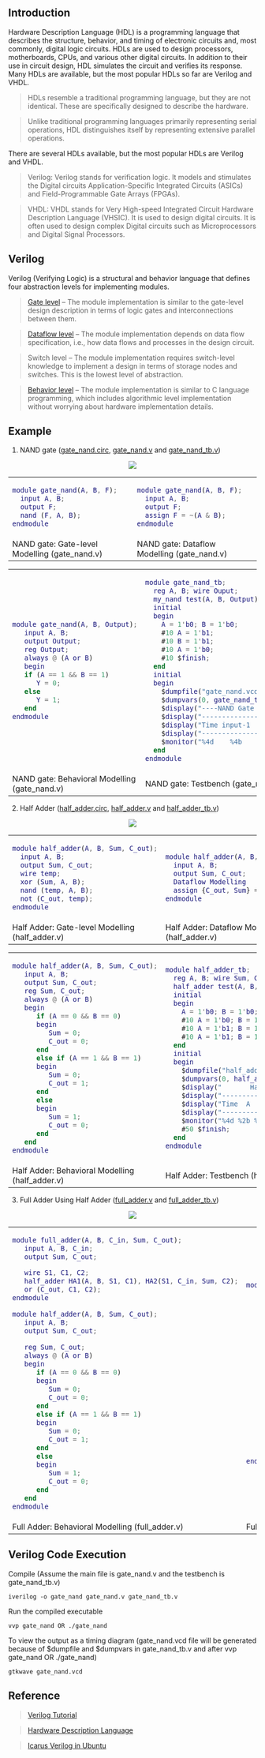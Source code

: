 ## Introduction

Hardware Description Language (HDL) is a programming language that describes the structure, behavior, and timing of electronic circuits and, most commonly, digital logic circuits. HDLs are used to design processors, motherboards, CPUs, and various other digital circuits. In addition to their use in circuit design, HDL simulates the circuit and verifies its response. Many HDLs are available, but the most popular HDLs so far are Verilog and VHDL.

> HDLs resemble a traditional programming language, but they are not identical. These are specifically designed to describe the hardware.

> Unlike traditional programming languages primarily representing serial operations, HDL distinguishes itself by representing extensive parallel operations.

There are several HDLs available, but the most popular HDLs are Verilog and VHDL.
> Verilog: Verilog stands for verification logic. It models and stimulates the Digital circuits Application-Specific Integrated Circuits (ASICs) and Field-Programmable Gate Arrays (FPGAs).

> VHDL:  VHDL stands for Very High-speed Integrated Circuit Hardware Description Language (VHSIC). It is used to design digital circuits. It is often used to design complex Digital circuits such as Microprocessors and Digital Signal Processors.

## Verilog

Verilog (Verifying Logic) is a structural and behavior language that defines four abstraction levels for implementing modules.

> [Gate level](https://vlsiverify.com/verilog/gate-level-modeling/) – The module implementation is similar to the gate-level design description in terms of logic gates and interconnections between them.

> [Dataflow level](https://vlsiverify.com/verilog/data-flow-modeling/) – The module implementation depends on data flow specification, i.e., how data flows and processes in the design circuit.

> Switch level – The module implementation requires switch-level knowledge to implement a design in terms of storage nodes and switches. This is the lowest level of abstraction.

> [Behavior level](https://vlsiverify.com/verilog/behavioral-modeling/) – The module implementation is similar to C language programming, which includes algorithmic level implementation without worrying about hardware implementation details.

## Example
1. NAND gate ([gate_nand.circ](https://github.com/brcnitk/Teaching/blob/main/Verilog/Example/gate_nand.circ), [gate_nand.v](https://github.com/brcnitk/Teaching/blob/main/Verilog/Example/gate_nand.v) and [gate_nand_tb.v](https://github.com/brcnitk/Teaching/blob/main/Verilog/Example/gate_nand_tb.v))
   
<div align="center">
<img src="https://github.com/user-attachments/assets/466e154a-24a6-4690-aa9b-580bd835ecbf">
</div>

<table>
<tr>
<td>
  
```matlab
module gate_nand(A, B, F);
  input A, B;
  output F;
  nand (F, A, B);
endmodule

```
</td>
<td>
  
```matlab
module gate_nand(A, B, F);
  input A, B;
  output F;
  assign F = ~(A & B);
endmodule

```
</td>
</tr>
<tr>
<td>
NAND gate: Gate-level Modelling (gate_nand.v)
</td>
<td>
NAND gate: Dataflow Modelling (gate_nand.v)
</td>
</tr>
</table>

<table>
<tr>
<td>
  
```matlab
module gate_nand(A, B, Output);
   input A, B;
   output Output;
   reg Output;
   always @ (A or B)
   begin
   if (A == 1 && B == 1)
      Y = 0;
   else
      Y = 1;
   end
endmodule

```
</td>
<td>
  
```matlab
module gate_nand_tb;
  reg A, B; wire Ouput;
  my_nand test(A, B, Output);
  initial
  begin
    A = 1'b0; B = 1'b0;
    #10 A = 1'b1;
    #10 B = 1'b1;
    #10 A = 1'b0;
    #10 $finish;
  end
  initial
  begin
    $dumpfile("gate_nand.vcd");
    $dumpvars(0, gate_nand_tb);
    $display("----NAND Gate Truth Table----");
    $display("-----------------------------");
    $display("Time input-1  input-2  output");
    $display("-----------------------------");
    $monitor("%4d    %4b      %3b      %1b", $time, A, B, Output);
  end
endmodule

```
</td>
</tr>
<tr>
<td>
NAND gate: Behavioral Modelling (gate_nand.v)
</td>
<td>
NAND gate: Testbench (gate_nand_tb.v)
</td>
</tr>
</table>

2. Half Adder ([half_adder.circ](https://github.com/brcnitk/Teaching/blob/main/Verilog/Example/half_adder.circ), [half_adder.v](https://github.com/brcnitk/Teaching/blob/main/Verilog/Example/half_adder.v) and [half_adder_tb.v](https://github.com/brcnitk/Teaching/blob/main/Verilog/Example/half_adder_tb.v))

<div align="center">
<img src="https://github.com/user-attachments/assets/587c2f4b-debf-44cb-a0d2-080ca3aff9dd">
</div>

<table>
<tr>
<td>
  
```matlab
module half_adder(A, B, Sum, C_out);
  input A, B;
  output Sum, C_out;
  wire temp;
  xor (Sum, A, B);
  nand (temp, A, B);
  not (C_out, temp);
endmodule
```
</td>
<td>
  
```matlab
module half_adder(A, B, Sum, C_out);
  input A, B;
  output Sum, C_out;
  Dataflow Modelling
  assign {C_out, Sum} = A + B;
endmodule

```
</td>
</tr>
<tr>
<td>
Half Adder: Gate-level Modelling (half_adder.v)
</td>
<td>
Half Adder: Dataflow Modelling (half_adder.v)
</td>
</tr>
</table>


<table>
<tr>
<td>
  
```matlab
module half_adder(A, B, Sum, C_out);
   input A, B;
   output Sum, C_out;
   reg Sum, C_out;
   always @ (A or B)
   begin
      if (A == 0 && B == 0)
      begin
         Sum = 0;
         C_out = 0;
      end
      else if (A == 1 && B == 1)
      begin
         Sum = 0;
         C_out = 1;
      end
      else
      begin
         Sum = 1;
         C_out = 0;
      end
   end
endmodule

```
</td>
<td>
  
```matlab
module half_adder_tb;
  reg A, B; wire Sum, C_out;
  half_adder test(A, B, Sum, C_out);
  initial
  begin
    A = 1'b0; B = 1'b0;
    #10 A = 1'b0; B = 1'b1;
    #10 A = 1'b1; B = 1'b0;
    #10 A = 1'b1; B = 1'b1;
  end
  initial
  begin
    $dumpfile("half_adder.vcd");
    $dumpvars(0, half_adder_tb);
    $display("       Half Adder     ");
    $display("----------------------");
    $display("Time  A  B  Sum  Carry");
    $display("----------------------");
    $monitor("%4d %2b %2b %3b %5b", $time, A, B, Sum, C_out);
    #50 $finish;
  end
endmodule

```
</td>
</tr>
<tr>
<td>
Half Adder: Behavioral Modelling (half_adder.v)
</td>
<td>
Half Adder: Testbench (half_adder_tb.v)
</td>
</tr>
</table>

3. Full Adder Using Half Adder ([full_adder.v](https://github.com/brcnitk/Teaching/blob/main/Verilog/Example/full_adder.v) and [full_adder_tb.v](https://github.com/brcnitk/Teaching/blob/main/Verilog/Example/full_adder_tb.v))
   
<div align="center">
<img src="https://github.com/user-attachments/assets/e88f16f9-dc44-48c5-871c-9936c1706183">
</div>

<table>
<tr>
<td>
  
```matlab
module full_adder(A, B, C_in, Sum, C_out);
   input A, B, C_in;
   output Sum, C_out;	

   wire S1, C1, C2;
   half_adder HA1(A, B, S1, C1), HA2(S1, C_in, Sum, C2);
   or (C_out, C1, C2);
endmodule

module half_adder(A, B, Sum, C_out);
   input A, B;
   output Sum, C_out;

   reg Sum, C_out;
   always @ (A or B)
   begin
      if (A == 0 && B == 0)
      begin
         Sum = 0;
         C_out = 0;
      end 
      else if (A == 1 && B == 1)
      begin
         Sum = 0;
         C_out = 1;
      end
      else
      begin
         Sum = 1;
         C_out = 0;
      end
   end
endmodule
```
</td>
<td>
  
```matlab
module full_adder_tb;
   reg A, B, C_in; wire Sum, C_out;
   full_adder test(A, B, C_in, Sum, C_out);
   initial
   begin
      A = 1'b0; B = 1'b0; C_in = 1'b0;
      #10 A = 1'b1;
      #20 B = 1'b1;
      #30 A = 1'b0;
      #50 $finish;
   end
   initial 
   begin
      $dumpfile("full_adder.vcd");
      $dumpvars(0, full_adder_tb);
      $display("         Full Adder        ");
      $display("---------------------------");
      $display("Time A  B  C_in  Sum  Carry");
      $display("---------------------------");
      $monitor("%4d %b %2b %3b %5b %4b", $time, A, B, C_in, Sum, C_out);
   end
endmodule

```
</td>
</tr>
<tr>
<td>
Full Adder: Behavioral Modelling (full_adder.v)
</td>
<td>
Full Adder: Testbench (full_adder_tb.v)
</td>
</tr>
</table>

## Verilog Code Execution
Compile (Assume the main file is gate_nand.v and the testbench is gate_nand_tb.v)
```
iverilog -o gate_nand gate_nand.v gate_nand_tb.v
```
Run the compiled executable
```
vvp gate_nand OR ./gate_nand
```
To view the output as a timing diagram (gate_nand.vcd file will be generated because of $dumpfile and $dumpvars in gate_nand_tb.v and after vvp gate_nand OR ./gate_nand)
```
gtkwave gate_nand.vcd 
```

## Reference
> [Verilog Tutorial](https://www.chipverify.com/tutorials/verilog#google_vignette)

> [Hardware Description Language](https://www.geeksforgeeks.org/hardware-description-language/)

> [Icarus Verilog in Ubuntu](https://medium.com/@0xYori/installing-icarus-verilog-and-gtkwave-on-ubuntu-for-verilog-simulation-d6d31eee2096)
